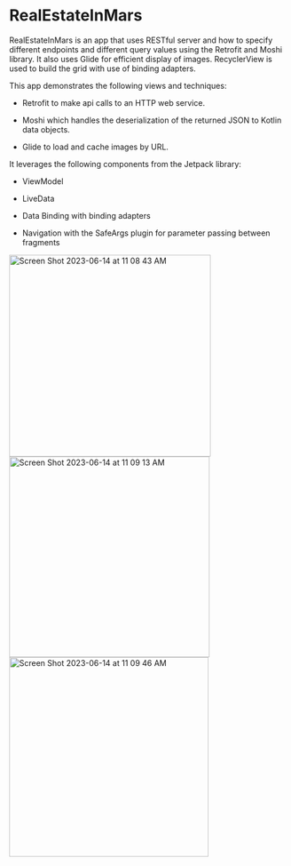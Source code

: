 # RealEstateInMars
RealEstateInMars is an app that uses RESTful server and how to specify different endpoints and different query values using the Retrofit and Moshi library. It also uses Glide for efficient display of images. RecyclerView is used to build the grid with use of binding adapters. 

This app demonstrates the following views and techniques:

* Retrofit to make api calls to an HTTP web service.

* Moshi which handles the deserialization of the returned JSON to Kotlin data objects.

* Glide to load and cache images by URL.

It leverages the following components from the Jetpack library:

* ViewModel

* LiveData

* Data Binding with binding adapters

* Navigation with the SafeArgs plugin for parameter passing between fragments

<img width="363" alt="Screen Shot 2023-06-14 at 11 08 43 AM" src="https://github.com/utkarsh0869/RealEstateInMars/assets/44482062/8be799f5-0e78-4904-8b7b-1ec18808d37a">

<img width="361" alt="Screen Shot 2023-06-14 at 11 09 13 AM" src="https://github.com/utkarsh0869/RealEstateInMars/assets/44482062/22c10cae-24f5-4400-94d8-b58593eb0119">

<img width="359" alt="Screen Shot 2023-06-14 at 11 09 46 AM" src="https://github.com/utkarsh0869/RealEstateInMars/assets/44482062/f50420de-22da-429a-9ca4-723ed9e5cbaa">
